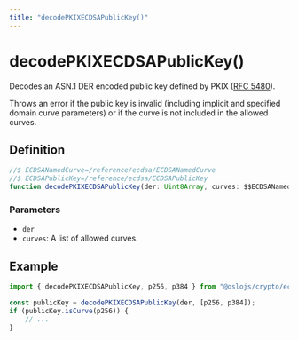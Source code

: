 ```yaml
---
title: "decodePKIXECDSAPublicKey()"
---
```


# decodePKIXECDSAPublicKey()

Decodes an ASN.1 DER encoded public key defined by PKIX ([RFC 5480](https://datatracker.ietf.org/doc/html/rfc5480)).

Throws an error if the public key is invalid (including implicit and specified domain curve parameters) or if the curve is not included in the allowed curves.

## Definition

```ts
//$ ECDSANamedCurve=/reference/ecdsa/ECDSANamedCurve
//$ ECDSAPublicKey=/reference/ecdsa/ECDSAPublicKey
function decodePKIXECDSAPublicKey(der: Uint8Array, curves: $$ECDSANamedCurve[]): $$ECDSAPublicKey;
```

### Parameters

- `der`
- `curves`: A list of allowed curves.

## Example

```ts
import { decodePKIXECDSAPublicKey, p256, p384 } from "@oslojs/crypto/ecdsa";

const publicKey = decodePKIXECDSAPublicKey(der, [p256, p384]);
if (publicKey.isCurve(p256)) {
	// ...
}
```
